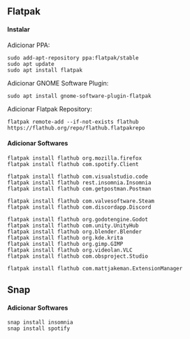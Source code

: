## Flatpak

#### Instalar

Adicionar PPA:

```shell
sudo add-apt-repository ppa:flatpak/stable
sudo apt update
sudo apt install flatpak
```

Adicionar GNOME Software Plugin:

```shell
sudo apt install gnome-software-plugin-flatpak
```

Adicionar Flatpak Repository:

```shell
flatpak remote-add --if-not-exists flathub https://flathub.org/repo/flathub.flatpakrepo
```

#### Adicionar Softwares

```shell
flatpak install flathub org.mozilla.firefox
flatpak install flathub com.spotify.Client

flatpak install flathub com.visualstudio.code
flatpak install flathub rest.insomnia.Insomnia
flatpak install flathub com.getpostman.Postman

flatpak install flathub com.valvesoftware.Steam
flatpak install flathub com.discordapp.Discord

flatpak install flathub org.godotengine.Godot
flatpak install flathub com.unity.UnityHub
flatpak install flathub org.blender.Blender
flatpak install flathub org.kde.krita
flatpak install flathub org.gimp.GIMP
flatpak install flathub org.videolan.VLC
flatpak install flathub com.obsproject.Studio

flatpak install flathub com.mattjakeman.ExtensionManager
```

## Snap

#### Adicionar Softwares

```shell
snap install insomnia
snap install spotify
```
